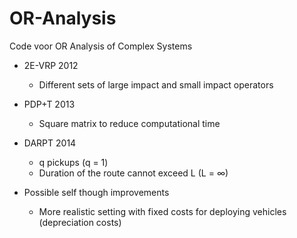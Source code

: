 # OR-Analysis
Code voor OR Analysis of Complex Systems

- 2E-VRP 2012
  - Different sets of large impact and small impact operators

- PDP+T 2013
  - Square matrix to reduce computational time

- DARPT 2014
  - q pickups (q = 1)
  - Duration of the route cannot exceed L (L = ∞)

- Possible self though improvements
  - More realistic setting with fixed costs for deploying vehicles (depreciation costs)
